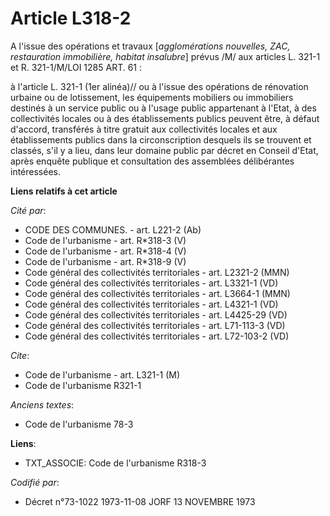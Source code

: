 # Article L318-2

A l'issue des opérations et travaux [*agglomérations nouvelles, ZAC, restauration immobilière, habitat insalubre*] prévus /M/
aux articles L. 321-1 et R. 321-1/M/LOI  1285 ART. 61 :

à l'article L. 321-1 (1er alinéa)// ou à l'issue des opérations de rénovation urbaine ou de lotissement, les équipements
mobiliers ou immobiliers destinés à un service public ou à l'usage public appartenant à l'Etat, à des collectivités locales
ou à des établissements publics peuvent être, à défaut d'accord, transférés à titre gratuit aux collectivités locales et aux
établissements publics dans la circonscription desquels ils se trouvent et classés, s'il y a lieu, dans leur domaine public
par décret en Conseil d'Etat, après enquête publique et consultation des assemblées délibérantes intéressées.

**Liens relatifs à cet article**

_Cité par_:

  - CODE DES COMMUNES. - art. L221-2 (Ab)
  - Code de l'urbanisme - art. R*318-3 (V)
  - Code de l'urbanisme - art. R*318-4 (V)
  - Code de l'urbanisme - art. R*318-9 (V)
  - Code général des collectivités territoriales - art. L2321-2 (MMN)
  - Code général des collectivités territoriales - art. L3321-1 (VD)
  - Code général des collectivités territoriales - art. L3664-1 (MMN)
  - Code général des collectivités territoriales - art. L4321-1 (VD)
  - Code général des collectivités territoriales - art. L4425-29 (VD)
  - Code général des collectivités territoriales - art. L71-113-3 (VD)
  - Code général des collectivités territoriales - art. L72-103-2 (VD)

_Cite_:

  - Code de l'urbanisme - art. L321-1 (M)
  - Code de l'urbanisme R321-1

_Anciens textes_:

  - Code de l'urbanisme 78-3

**Liens**:

  - TXT_ASSOCIE: Code de l'urbanisme R318-3

_Codifié par_:

  - Décret n°73-1022 1973-11-08 JORF 13 NOVEMBRE 1973
